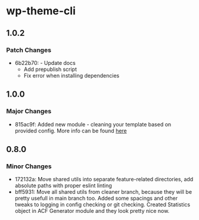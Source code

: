 # wp-theme-cli

## 1.0.2

### Patch Changes

- 6b22b70: - Update docs
  - Add prepublish script
  - Fix error when installing dependencies

## 1.0.0

### Major Changes

- 815ac9f: Added new module - cleaning your template based on provided config. More info can be found [here](/docs/cleaner.md)

## 0.8.0

### Minor Changes

- 172132a: Move shared utils into separate feature-related directories, add absolute paths with proper eslint linting
- bff5931: Move all shared utils from cleaner branch, because they will be pretty usefull in main branch too.
  Added some spacings and other tweaks to logging in config checking or git checking.
  Created Statistics object in ACF Generator module and they look pretty nice now.
